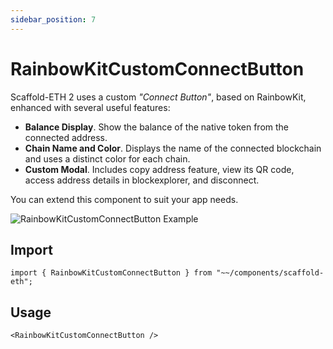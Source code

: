 ```yaml
---
sidebar_position: 7
---
```


# RainbowKitCustomConnectButton

Scaffold-ETH 2 uses a custom _"Connect Button"_, based on RainbowKit, enhanced with several useful features:

- **Balance Display**. Show the balance of the native token from the connected address.
- **Chain Name and Color**. Displays the name of the connected blockchain and uses a distinct color for each chain.
- **Custom Modal**. Includes copy address feature, view its QR code, access address details in blockexplorer, and disconnect.

You can extend this component to suit your app needs.

![RainbowKitCustomConnectButton Example](/img/RainbowKitCustomConnectButton.gif)

## Import

```tsx
import { RainbowKitCustomConnectButton } from "~~/components/scaffold-eth";
```

## Usage

```tsx
<RainbowKitCustomConnectButton />
```
